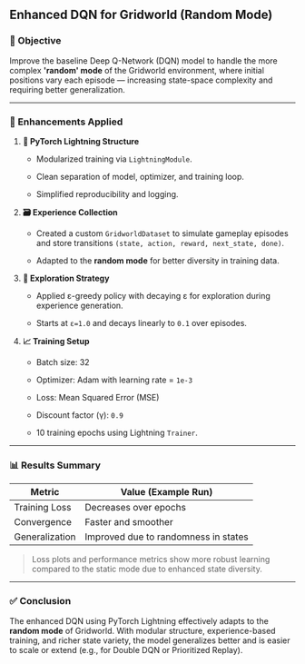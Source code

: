 ## Enhanced DQN for Gridworld (Random Mode)
### 🎯 Objective

Improve the baseline Deep Q-Network (DQN) model to handle the more complex **'random' mode** of the Gridworld environment, where initial positions vary each episode — increasing state-space complexity and requiring better generalization.

* * *

### 🧠 Enhancements Applied

1.  **🧱 PyTorch Lightning Structure**
    
    *   Modularized training via `LightningModule`.
        
    *   Clean separation of model, optimizer, and training loop.
        
    *   Simplified reproducibility and logging.
        
2.  **🗃 Experience Collection**
    
    *   Created a custom `GridworldDataset` to simulate gameplay episodes and store transitions `(state, action, reward, next_state, done)`.
        
    *   Adapted to the **random mode** for better diversity in training data.
        
3.  **🎲 Exploration Strategy**
    
    *   Applied ε-greedy policy with decaying ε for exploration during experience generation.
        
    *   Starts at `ε=1.0` and decays linearly to `0.1` over episodes.
        
4.  **📈 Training Setup**
    
    *   Batch size: 32
        
    *   Optimizer: Adam with learning rate = `1e-3`
        
    *   Loss: Mean Squared Error (MSE)
        
    *   Discount factor (γ): `0.9`
        
    *   10 training epochs using Lightning `Trainer`.
        

* * *

### 📊 Results Summary

| Metric | Value (Example Run) |
| --- | --- |
| Training Loss | Decreases over epochs |
| Convergence | Faster and smoother |
| Generalization | Improved due to randomness in states |

> Loss plots and performance metrics show more robust learning compared to the static mode due to enhanced state diversity.

* * *

### ✅ Conclusion

The enhanced DQN using PyTorch Lightning effectively adapts to the **random mode** of Gridworld. With modular structure, experience-based training, and richer state variety, the model generalizes better and is easier to scale or extend (e.g., for Double DQN or Prioritized Replay).
